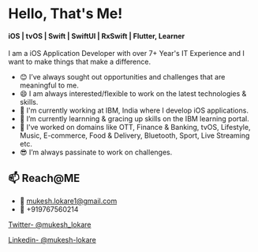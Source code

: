 <!--
**mukeshlokare/mukeshlokare** is a ✨ _special_ ✨ repository because its `README.md` (this file) appears on your GitHub profile.

Here are some ideas to get you started:

- 🔭 I’m currently working on ...
- 🌱 I’m currently learning ...
- 👯 I’m looking to collaborate on ...
- 🤔 I’m looking for help with ...
- 💬 Ask me about ...
- 📫 How to reach me: ...
- 😄 Pronouns: ...
- ⚡ Fun fact: ...
-->
# Hello, That's Me!

#### iOS | tvOS | Swift | SwiftUI | RxSwift | Flutter, Learner 

I am a iOS Application Developer with over 7+ Year's IT Experience and I want to make things that make a difference. 

- 😊 I’ve always sought out opportunities and challenges that are meaningful to me. 
- 😄 I am always interested/flexible to work on the latest technologies & skills.
- 🔭 I'm currently working at IBM, India where I develop iOS applications. 
- 🌱 I’m currently learnning & gracing up skills on the IBM learning portal.
- 💪 I've worked on domains like OTT, Finance & Banking, tvOS, Lifestyle, Music, E-commerce, Food & Delivery, Bluetooth, Sport, Live Streaming etc.
- 😎 I’m always passinate to work on challenges.

## 📫 Reach@ME
- 📧 mukesh.lokare1@gmail.com
- 📲 +919767560214


[Twitter- @mukesh_lokare](https://twitter.com/mukesh_lokare)

[Linkedin- @mukesh-lokare](https://www.linkedin.com/in/mukesh-lokare)
